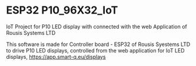 # ESP32 P10_96X32_IoT
IoT Project for P10 LED display with connected with the web Application of Rousis Systems LTD

This software is made for Controller board - ESP32 of Rousis Syestems LTD to drive P10 LED displays, controlled from the web application for IoT LED displays, 
https://app.smart-q.eu/displays
